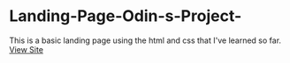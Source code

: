 # Landing-Page-Odin-s-Project-
This is a basic landing page using the html and css that I've learned so far.
[View Site](https://urveeshdadhich.github.io/Landing-page/)
